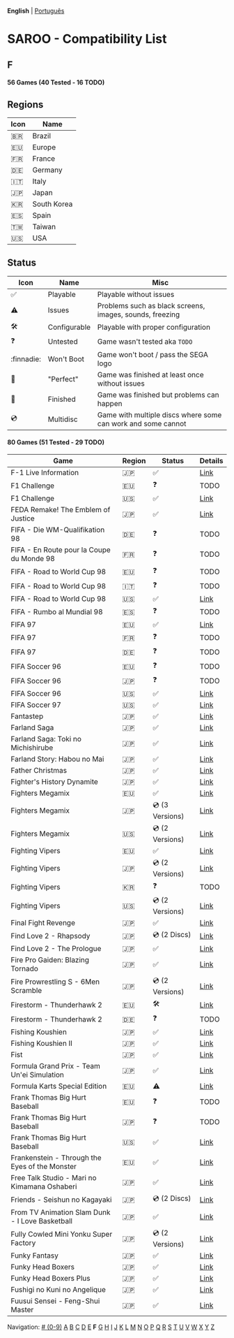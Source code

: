 **English** | [Português](../pt-br/F.md)

# SAROO - Compatibility List

## F

#### 56 Games (40 Tested - 16 TODO)

## Regions

| Icon     | Name        |
| -------- | ----------- |
| :brazil: | Brazil      |
| :eu:     | Europe      |
| :fr:     | France      |
| :de:     | Germany     |
| :it:     | Italy       |
| :jp:     | Japan       |
| :kr:     | South Korea |
| :es:     | Spain       |
| :taiwan: | Taiwan      |
| :us:     | USA         |

## Status

| Icon                | Name         | Misc                                                         |
| ------------------- | ------------ | ------------------------------------------------------------ |
| :white_check_mark:  | Playable     | Playable without issues                                      |
| :warning:           | Issues       | Problems such as black screens, images, sounds, freezing     |
| :hammer_and_wrench: | Configurable | Playable with proper configuration                           |
| :question:          | Untested     | Game wasn't tested aka `TODO`                                |
| :finnadie:          | Won't Boot   | Game won't boot / pass the SEGA logo                         |
| :100:               | "Perfect"    | Game was finished at least once without issues               |
| :checkered_flag:    | Finished     | Game was finished but problems can happen                    |
| :cd:                | Multidisc    | Game with multiple discs where some can work and some cannot |

#### 80 Games (51 Tested - 29 TODO)

| Game                                            | Region | Status              | Details                                                         |
| ----------------------------------------------- | ------ | ------------------- | --------------------------------------------------------------- |
| F-1 Live Information                            | :jp:   | :white_check_mark:  | [Link](../../../Regions/Retails/Japan/GS-9035/01/README.md)     |
| F1 Challenge                                    | :eu:   | :question:          | TODO                                                            |
| F1 Challenge                                    | :us:   | :white_check_mark:  | [Link](../../../Regions/Retails/USA/MK-81206/01/README.md)      |
| FEDA Remake! The Emblem of Justice              | :jp:   | :white_check_mark:  | [Link](../../../Regions/Retails/Japan/GS-9107/01/README.md)     |
| FIFA - Die WM-Qualifikation 98                  | :de:   | :question:          | TODO                                                            |
| FIFA - En Route pour la Coupe du Monde 98       | :fr:   | :question:          | TODO                                                            |
| FIFA - Road to World Cup 98                     | :eu:   | :question:          | TODO                                                            |
| FIFA - Road to World Cup 98                     | :it:   | :question:          | TODO                                                            |
| FIFA - Road to World Cup 98                     | :us:   | :white_check_mark:  | [Link](../../../Regions/Retails/USA/T-5025H/01/README.md)       |
| FIFA - Rumbo al Mundial 98                      | :es:   | :question:          | TODO                                                            |
| FIFA 97                                         | :eu:   | :white_check_mark:  | [Link](../../../Regions/Retails/Europe/T-5017H/01/README.md)    |
| FIFA 97                                         | :fr:   | :question:          | TODO                                                            |
| FIFA 97                                         | :de:   | :question:          | TODO                                                            |
| FIFA Soccer 96                                  | :eu:   | :question:          | TODO                                                            |
| FIFA Soccer 96                                  | :jp:   | :question:          | TODO                                                            |
| FIFA Soccer 96                                  | :us:   | :white_check_mark:  | [Link](../../../Regions/Retails/USA/T-5003H/01/README.md)       |
| FIFA Soccer 97                                  | :us:   | :white_check_mark:  | [Link](../../../Regions/Retails/USA/T-5017H/01/README.md)       |
| Fantastep                                       | :jp:   | :white_check_mark:  | [Link](../../../Regions/Retails/Japan/GS-9107/01/README.md)     |
| Farland Saga                                    | :jp:   | :white_check_mark:  | [Link](../../../Regions/Retails/Japan/T-32507G/01/README.md)    |
| Farland Saga: Toki no Michishirube              | :jp:   | :white_check_mark:  | [Link](../../../Regions/Retails/Japan/T-32511G/01/README.md)    |
| Farland Story: Habou no Mai                     | :jp:   | :white_check_mark:  | [Link](../../../Regions/Retails/Japan/T-32505G/01/README.md)    |
| Father Christmas                                | :jp:   | :white_check_mark:  | [Link](../../../Regions/Retails/Japan/T-18504G/01/README.md)    |
| Fighter's History Dynamite                      | :jp:   | :white_check_mark:  | [Link](../../../Regions/Retails/Japan/GS-9107/01/README.md)     |
| Fighters Megamix                                | :eu:   | :white_check_mark:  | [Link](../../../Regions/Retails/Europe/MK-81073/01/README.md)   |
| Fighters Megamix                                | :jp:   | :cd: (3 Versions)   | [Link](../../../Regions/Retails/Japan/GS-9126/01/README.md)     |
| Fighters Megamix                                | :us:   | :cd: (2 Versions)   | [Link](../../../Regions/Retails/USA/MK-81073/01/README.md)      |
| Fighting Vipers                                 | :eu:   | :white_check_mark:  | [Link](../../../Regions/Retails/Europe/MK-81041/01/README.md)   |
| Fighting Vipers                                 | :jp:   | :cd: (2 Versions)   | [Link](../../../Regions/Retails/Japan/GS-9101/01/README.md)     |
| Fighting Vipers                                 | :kr:   | :question:          | TODO                                                            |
| Fighting Vipers                                 | :us:   | :cd: (2 Versions)   | [Link](../../../Regions/Retails/USA/MK-81041/01/README.md)      |
| Final Fight Revenge                             | :jp:   | :white_check_mark:  | [Link](../../../Regions/Retails/Japan/T-20605G/01/README.md)    |
| Find Love 2 - Rhapsody                          | :jp:   | :cd: (2 Discs)      | [Link](../../../Regions/Retails/Japan/T-34605G/01/README.md)    |
| Find Love 2 - The Prologue                      | :jp:   | :white_check_mark:  | [Link](../../../Regions/Retails/Japan/T-34604G/01/README.md)    |
| Fire Pro Gaiden: Blazing Tornado                | :jp:   | :white_check_mark:  | [Link](../../../Regions/Retails/Japan/T-4302G/01/README.md)     |
| Fire Prowrestling S - 6Men Scramble             | :jp:   | :cd: (2 Versions)   | [Link](../../../Regions/Retails/Japan/T-4308G/01/README.md)     |
| Firestorm - Thunderhawk 2                       | :eu:   | :hammer_and_wrench: | [Link](../../../Regions/Retails/Europe/T-11501H00/01/README.md) |
| Firestorm - Thunderhawk 2                       | :de:   | :question:          | TODO                                                            |
| Fishing Koushien                                | :jp:   | :white_check_mark:  | [Link](../../../Regions/Retails/Japan/T-24901G/01/README.md)    |
| Fishing Koushien II                             | :jp:   | :white_check_mark:  | [Link](../../../Regions/Retails/Japan/T-24904G/01/README.md)    |
| Fist                                            | :jp:   | :white_check_mark:  | [Link](../../../Regions/Retails/Japan/T-15015G/01/README.md)    |
| Formula Grand Prix - Team Un'ei Simulation      | :jp:   | :white_check_mark:  | [Link](../../../Regions/Retails/Japan/T-7309G/01/README.md)     |
| Formula Karts Special Edition                   | :eu:   | :warning:           | [Link](../../../Regions/Retails/Europe/MK-81282/01/README.md)   |
| Frank Thomas Big Hurt Baseball                  | :eu:   | :question:          | TODO                                                            |
| Frank Thomas Big Hurt Baseball                  | :jp:   | :question:          | TODO                                                            |
| Frank Thomas Big Hurt Baseball                  | :us:   | :white_check_mark:  | [Link](../../../Regions/Retails/USA/T-8138H/01/README.md)       |
| Frankenstein - Through the Eyes of the Monster  | :eu:   | :white_check_mark:  | [Link](../../../Regions/Retails/Europe/T-12511H/01/README.md)   |
| Free Talk Studio - Mari no Kimamana Oshaberi    | :jp:   | :white_check_mark:  | [Link](../../../Regions/Retails/Japan/T-20504G/01/README.md)    |
| Friends - Seishun no Kagayaki                   | :jp:   | :cd: (2 Discs)      | [Link](../../../Regions/Retails/Japan/T-20109G/01/README.md)    |
| From TV Animation Slam Dunk - I Love Basketball | :jp:   | :white_check_mark:  | [Link](../../../Regions/Retails/Japan/T-13301G/01/README.md)    |
| Fully Cowled Mini Yonku Super Factory           | :jp:   | :cd: (2 Versions)   | [Link](../../../Regions/Retails/Japan/T-26407G/01/README.md)    |
| Funky Fantasy                                   | :jp:   | :white_check_mark:  | [Link](../../../Regions/Retails/Japan/T-20002G/01/README.md)    |
| Funky Head Boxers                               | :jp:   | :white_check_mark:  | [Link](../../../Regions/Retails/Japan/T-20003G/01/README.md)    |
| Funky Head Boxers Plus                          | :jp:   | :white_check_mark:  | [Link](../../../Regions/Retails/Japan/T-20004G/01/README.md)    |
| Fushigi no Kuni no Angelique                    | :jp:   | :white_check_mark:  | [Link](../../../Regions/Retails/Japan/T-7634G/01/README.md)     |
| Fuusui Sensei - Feng-Shui Master                | :jp:   | :white_check_mark:  | [Link](../../../Regions/Retails/Japan/T-21701G/01/README.md)    |

Navigation:
[# (0-9)](./09.md) [A](./A.md) [B](./B.md) [C](./C.md) [D](./D.md) [E](./E.md) **F** [G](./G.md) [H](./H.md) [I](./I.md) [J](./J.md) [K](./K.md) [L](./L.md) [M](./M.md) [N](./N.md) [O](./O.md) [P](./P.md) [Q](./Q.md) [R](./R.md) [S](./S.md) [T](./T.md) [U](./U.md) [V](./V.md) [W](./W.md) [X](./X.md) [Y](./Y.md) [Z](./Z.md)
